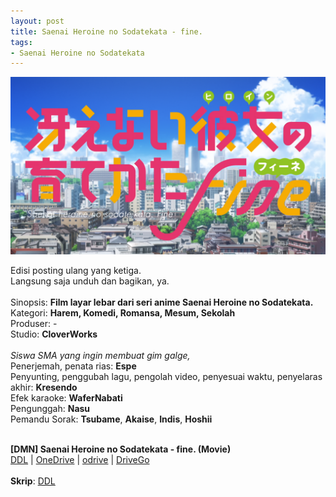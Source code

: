 ```yaml
---
layout: post
title: Saenai Heroine no Sodatekata - fine.
tags:
- Saenai Heroine no Sodatekata
---
```


<img src="/img/saekano-fine.png"/>

Edisi posting ulang yang ketiga.<br>
Langsung saja unduh dan bagikan, ya.<br>
<br>
Sinopsis: **Film layar lebar dari seri anime Saenai Heroine no Sodatekata.**<br>
Kategori: **Harem, Komedi, Romansa, Mesum, Sekolah**<br>
Produser: -<br>
Studio: **CloverWorks**<br>
<br>
*Siswa SMA yang ingin membuat gim galge,*<br>
Penerjemah, penata rias: **Espe**<br>
Penyunting, penggubah lagu, pengolah video, penyesuai waktu, penyelaras akhir: **Kresendo**<br>
Efek karaoke: **WaferNabati**<br>
Pengunggah: **Nasu**<br>
Pemandu Sorak: **Tsubame**, **Akaise**, **Indis**, **Hoshii**<br>
<br>

**[DMN] Saenai Heroine no Sodatekata - fine. (Movie)**<br>
[DDL](https://drive.kresendo.my.id/0:down/Fansub/Berkas%20Delima/Saenai%20Heroine%20no%20Sodatekata%20-%20fine./[DMN]%20Saenai%20Heroine%20no%20Sodatekata%20-%20fine%20[0AEC3C61].mkv) | [OneDrive](https://1drv.ms/u/s!AkhrYunmSgPJqBq7vvmIkXn0RXg_) | [odrive](https://www.odrive.com/s/1a2e4589-01fe-41b9-8fc7-d4a8b9728f2c-5f8f92ea) | [DriveGo](https://drivego.email/gECkdGu/dmn-saenai-heroine-no-sodatekata-fine-0aec3c61-mkv)<br>
<br>
**Skrip**: [DDL](https://drive.kresendo.my.id/0:down/Fansub/Berkas%20Delima/Saenai%20Heroine%20no%20Sodatekata%20-%20fine./[DMN]%20Saenai%20Heroine%20no%20Sodatekata%20-%20fine%20[Skrip]%20[83706977].zip)